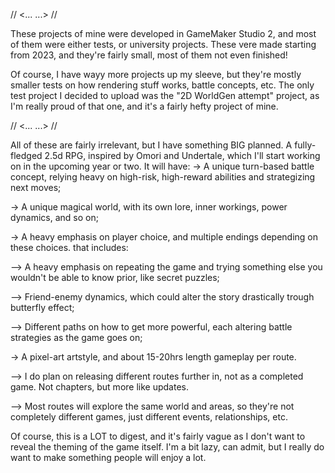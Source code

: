 // <... ...> //

These projects of mine were developed in GameMaker Studio 2, and most of them were either tests, or university projects. 
These vere made starting from 2023, and they're fairly small, most of them not even finished!

Of course, I have wayy more projects up my sleeve, but they're mostly smaller tests on how rendering stuff works, battle concepts, etc. 
The only test project I decided to upload was the "2D WorldGen attempt" project, as I'm really proud of that one, and it's a fairly hefty project of mine.

// <... ...> //

All of these are fairly irrelevant, but I have something BIG planned. A fully-fledged 2.5d RPG, inspired by Omori and Undertale, which I'll start working on in the upcoming year or two.
It will have:
-> A unique turn-based battle concept, relying heavy on high-risk, high-reward abilities and strategizing next moves;

-> A unique magical world, with its own lore, inner workings, power dynamics, and so on;

-> A heavy emphasis on player choice, and multiple endings depending on these choices. that includes:

--> A heavy emphasis on repeating the game and trying something else you wouldn't be able to know prior, like secret puzzles;

--> Friend-enemy dynamics, which could alter the story drastically trough butterfly effect;

--> Different paths on how to get more powerful, each altering battle strategies as the game goes on;  

-> A pixel-art artstyle, and about 15-20hrs length gameplay per route.

--> I do plan on releasing different routes further in, not as a completed game. Not chapters, but more like updates.

--> Most routes will explore the same world and areas, so they're not completely different games, just different events, relationships, etc.

Of course, this is a LOT to digest, and it's fairly vague as I don't want to reveal the theming of the game itself. 
I'm a bit lazy, can admit, but I really do want to make something people will enjoy a lot.
